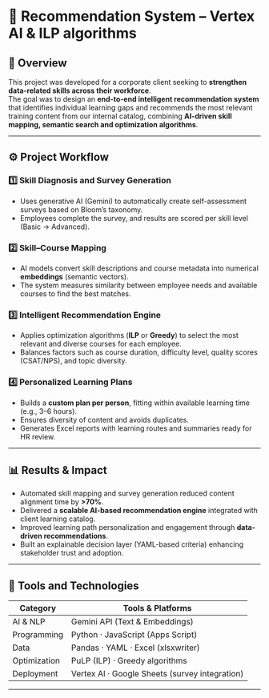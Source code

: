 # 🎯 Recommendation System – Vertex AI & ILP algorithms 

## 🧠 Overview  

This project was developed for a corporate client seeking to **strengthen data-related skills across their workforce**.  
The goal was to design an **end-to-end intelligent recommendation system** that identifies individual learning gaps and recommends the most relevant training content from our internal catalog, combining **AI-driven skill mapping, semantic search and optimization algorithms**.

---

## ⚙️ Project Workflow  

### 1️⃣ Skill Diagnosis and Survey Generation
- Uses generative AI (Gemini) to automatically create self-assessment surveys based on Bloom’s taxonomy.  
- Employees complete the survey, and results are scored per skill level (Basic → Advanced).

### 2️⃣ Skill–Course Mapping
- AI models convert skill descriptions and course metadata into numerical **embeddings** (semantic vectors).  
- The system measures similarity between employee needs and available courses to find the best matches.

### 3️⃣ Intelligent Recommendation Engine
- Applies optimization algorithms (**ILP** or **Greedy**) to select the most relevant and diverse courses for each employee.  
- Balances factors such as course duration, difficulty level, quality scores (CSAT/NPS), and topic diversity.

### 4️⃣ Personalized Learning Plans
- Builds a **custom plan per person**, fitting within available learning time (e.g., 3–6 hours).  
- Ensures diversity of content and avoids duplicates.  
- Generates Excel reports with learning routes and summaries ready for HR review.
---

## 📊 Results & Impact  

- Automated skill mapping and survey generation reduced content alignment time by **>70%**.  
- Delivered a **scalable AI-based recommendation engine** integrated with client learning catalog.  
- Improved learning path personalization and engagement through **data-driven recommendations**.  
- Built an explainable decision layer (YAML-based criteria) enhancing stakeholder trust and adoption.  

---

## 🧰 Tools and Technologies

| Category | Tools & Platforms |
|-----------|------------------|
| AI & NLP | Gemini API (Text & Embeddings) |
| Programming | Python · JavaScript (Apps Script) |
| Data | Pandas · YAML · Excel (xlsxwriter) |
| Optimization | PuLP (ILP) · Greedy algorithms |
| Deployment | Vertex AI · Google Sheets (survey integration) |
---
